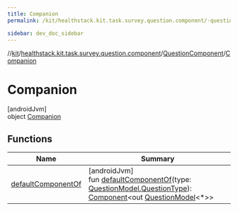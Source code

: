 ```yaml
---
title: Companion
permalink: /kit/healthstack.kit.task.survey.question.component/-question-component/-companion/index.html

sidebar: dev_doc_sidebar
---
```

//[kit](../../../../index.html)/[healthstack.kit.task.survey.question.component](../../index.html)/[QuestionComponent](../index.html)/[Companion](index.html)



# Companion



[androidJvm]\
object [Companion](index.html)



## Functions


| Name | Summary |
|---|---|
| [defaultComponentOf](default-component-of.html) | [androidJvm]<br>fun [defaultComponentOf](default-component-of.html)(type: [QuestionModel.QuestionType](../../../healthstack.kit.task.survey.question.model/-question-model/-question-type/index.html)): [Component](../../-component/index.html)&lt;out [QuestionModel](../../../healthstack.kit.task.survey.question.model/-question-model/index.html)&lt;*&gt;&gt; |

